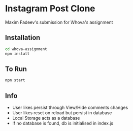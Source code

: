 # Instagram Post Clone

Maxim Fadeev's submission for Whova's assignment

## Installation

```bash
cd whova-assignment
npm install
```

## To Run

```bash
npm start
```

## Info

- User likes persist through View/Hide comments changes
- User likes reset on reload but persist in database
- Local Storage acts as a database
- If no database is found, db is initialised in index.js

